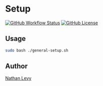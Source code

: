 <!-- markdownlint-disable MD033 MD041 -->

<!-- Uncomment below to add a logo -->
<!-- <img src="logo.png" height="192px" align="right"/> -->

# Setup

[![GitHub Workflow Status](https://img.shields.io/github/actions/workflow/status/NatelevAU/setup/main.yml?branch=main)](https://github.com/NatelevAU/setup/actions)
[![GitHub License](https://img.shields.io/github/license/NatelevAU/setup)](https://choosealicense.com/licenses/mit/)

## Usage

```bash
sudo bash ./general-setup.sh
```

## Author

[Nathan Levy](https://nathanlevy.com/)
